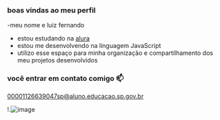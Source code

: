 ### boas vindas ao meu perfil

-meu nome e luiz fernando 

- estou estudando na [alura](https://www.alura.com.br)
- estou me desenvolvendo na linguagem JavaScript 
- utilizo esse espaço para minha organização e compartilhamento dos meu projetos desenvolvidos

### você entrar em contato comigo 📫


00001126639047sp@aluno.educacao.sp.gov.br


!.[]()![image](https://github.com/user-attachments/assets/6e6b931a-4b89-4839-87c2-3d109405aec1)


